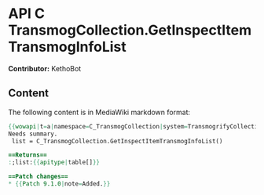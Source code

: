 # API C TransmogCollection.GetInspectItemTransmogInfoList

**Contributor:** KethoBot

## Content

The following content is in MediaWiki markdown format:

```mediawiki
{{wowapi|t=a|namespace=C_TransmogCollection|system=TransmogrifyCollection}}
Needs summary.
 list = C_TransmogCollection.GetInspectItemTransmogInfoList()

==Returns==
:;list:{{apitype|table[]}}

==Patch changes==
* {{Patch 9.1.0|note=Added.}}
```
